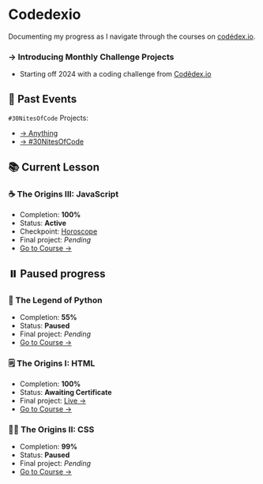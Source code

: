 # Codedexio
Documenting my progress as I navigate through the courses on [codédex.io](https://codedex.io).

### → Introducing Monthly Challenge Projects
- Starting off 2024 with a coding challenge from [Codêdex.io](https://codedex.io)

## 🚀 Past Events
`#30NitesOfCode` Projects:
- [→ Anything](https://anything-30-noc.vercel.app/)
- [→ #30NitesOfCode](https://30-nites-of-code.vercel.app/)

## 📚 Current Lesson

### ☕️ The Origins III: JavaScript
- Completion: **100%**
- Status: **Active**
- Checkpoint: [Horoscope](https://github.com/beingsie/codedexio/blob/main/courses/javascript/05_checkpoint/horoscope.js)
- Final project: *Pending*
- [Go to Course →](https://www.codedex.io/javascript/)

## ⏸️ Paused progress

### 🐍 The Legend of Python
- Completion: **55%**
- Status: **Paused**
- Final project: *Pending*
- [Go to Course →](https://www.codedex.io/python/)

### 🗒️ The Origins I: HTML
- Completion: **100%**
- Status: **Awaiting Certificate**
- Final project: [Live →](https://codedexio.vercel.app)
- [Go to Course →](https://www.codedex.io/html/)

### 👨‍🎨 The Origins II: CSS
- Completion: **99%**
- Status: **Paused**
- Final project: *Pending*
- [Go to Course →](https://www.codedex.io/css/)
